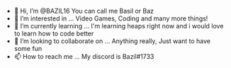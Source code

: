 - 👋 Hi, I’m @BAZIL16 You can call me Basil or Baz
- 👀 I’m interested in ... Video Games, Coding and many more things!
- 🌱 I’m currently learning ... I'm learning heaps right now and i would love to learn how to code better
- 💞️ I’m looking to collaborate on ... Anything really, Just want to have some fun
- 📫 How to reach me ... My discord is Bazil#1733

<!---
BAZIL16/BAZIL16 is a ✨ special ✨ repository because its `README.md` (this file) appears on your GitHub profile.
You can click the Preview link to take a look at your changes.
--->
